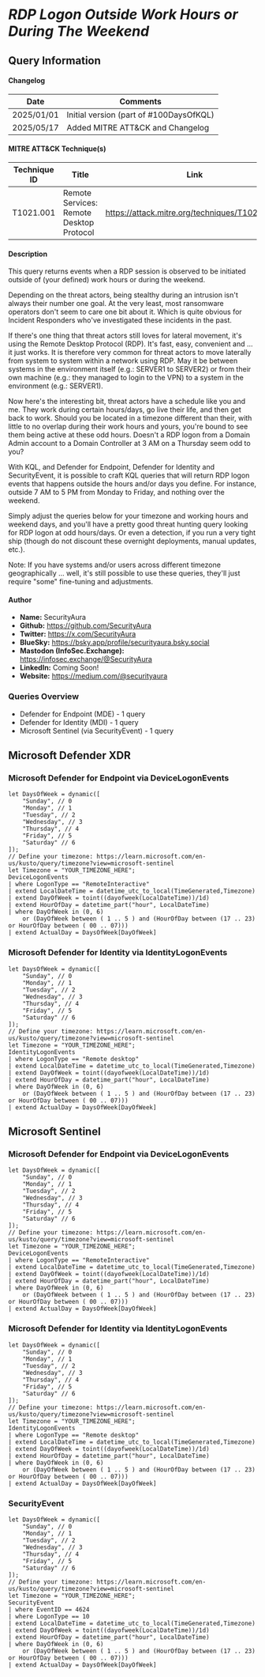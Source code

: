 # *RDP Logon Outside Work Hours or During The Weekend*

## Query Information

#### Changelog

| Date | Comments |
|---|---|
| 2025/01/01 | Initial version (part of #100DaysOfKQL) |
| 2025/05/17 | Added MITRE ATT&CK and Changelog |

#### MITRE ATT&CK Technique(s)

| Technique ID | Title    | Link    |
| ---  | --- | --- |
| T1021.001 | Remote Services: Remote Desktop Protocol | https://attack.mitre.org/techniques/T1021/001/ |

#### Description

This query returns events when a RDP session is observed to be initiated outside of (your defined) work hours or during the weekend.

Depending on the threat actors, being stealthy during an intrusion isn't always their number one goal. At the very least, most ransomware operators don't seem to care one bit about it. Which is quite obvious for Incident Responders who've investigated these incidents in the past.

If there's one thing that threat actors still loves for lateral movement, it's using the Remote Desktop Protocol (RDP). It's fast, easy, convenient and ... it just works. It is therefore very common for threat actors to move laterally from system to system within a network using RDP. May it be between systems in the environment itself (e.g.: SERVER1 to SERVER2) or from their own machine (e.g.: they managed to login to the VPN) to a system in the environment (e.g.: SERVER1).

Now here's the interesting bit, threat actors have a schedule like you and me. They work during certain hours/days, go live their life, and then get back to work. Should you be located in a timezone different than their, with little to no overlap during their work hours and yours, you're bound to see them being active at these odd hours. Doesn't a RDP logon from a Domain Admin account to a Domain Controller at 3 AM on a Thursday seem odd to you?

With KQL, and Defender for Endpoint, Defender for Identity and SecurityEvent, it is possible to craft KQL queries that will return RDP logon events that happens outside the hours and/or days you define. For instance, outside 7 AM to 5 PM from Monday to Friday, and nothing over the weekend.

Simply adjust the queries below for your timezone and working hours and weekend days, and you'll have a pretty good threat hunting query looking for RDP logon at odd hours/days. Or even a detection, if you run a very tight ship (though do not discount these overnight deployments, manual updates, etc.).

Note: If you have systems and/or users across different timezone geographically ... well, it's still possible to use these queries, they'll just require "some" fine-tuning and adjustments.

#### Author <Optional>
- **Name:** SecurityAura
- **Github:** https://github.com/SecurityAura
- **Twitter:** https://x.com/SecurityAura
- **BlueSky:** https://bsky.app/profile/securityaura.bsky.social
- **Mastodon (InfoSec.Exchange):** https://infosec.exchange/@SecurityAura
- **LinkedIn:** Coming Soon!
- **Website:** https://medium.com/@securityaura

### Queries Overview ###

- Defender for Endpoint (MDE) - 1 query
- Defender for Identity (MDI) - 1 query
- Microsoft Sentinel (via SecurityEvent) - 1 query

## Microsoft Defender XDR ##
### Microsoft Defender for Endpoint via DeviceLogonEvents ###
```KQL
let DaysOfWeek = dynamic([
    "Sunday", // 0
    "Monday", // 1
    "Tuesday", // 2
    "Wednesday", // 3
    "Thursday", // 4
    "Friday", // 5
    "Saturday" // 6
]);
// Define your timezone: https://learn.microsoft.com/en-us/kusto/query/timezone?view=microsoft-sentinel
let Timezone = "YOUR_TIMEZONE_HERE";
DeviceLogonEvents
| where LogonType == "RemoteInteractive"
| extend LocalDateTime = datetime_utc_to_local(TimeGenerated,Timezone)
| extend DayOfWeek = toint((dayofweek(LocalDateTime))/1d)
| extend HourOfDay = datetime_part("hour", LocalDateTime)
| where DayOfWeek in (0, 6)
    or (DayOfWeek between ( 1 .. 5 ) and (HourOfDay between (17 .. 23) or HourOfDay between ( 00 .. 07)))
| extend ActualDay = DaysOfWeek[DayOfWeek]
```
### Microsoft Defender for Identity via IdentityLogonEvents ###
```KQL
let DaysOfWeek = dynamic([
    "Sunday", // 0
    "Monday", // 1
    "Tuesday", // 2
    "Wednesday", // 3
    "Thursday", // 4
    "Friday", // 5
    "Saturday" // 6
]);
// Define your timezone: https://learn.microsoft.com/en-us/kusto/query/timezone?view=microsoft-sentinel
let Timezone = "YOUR_TIMEZONE_HERE";
IdentityLogonEvents
| where LogonType == "Remote desktop"
| extend LocalDateTime = datetime_utc_to_local(TimeGenerated,Timezone)
| extend DayOfWeek = toint((dayofweek(LocalDateTime))/1d)
| extend HourOfDay = datetime_part("hour", LocalDateTime)
| where DayOfWeek in (0, 6)
    or (DayOfWeek between ( 1 .. 5 ) and (HourOfDay between (17 .. 23) or HourOfDay between ( 00 .. 07)))
| extend ActualDay = DaysOfWeek[DayOfWeek]
```
## Microsoft Sentinel ##
### Microsoft Defender for Endpoint via DeviceLogonEvents ###
```KQL
let DaysOfWeek = dynamic([
    "Sunday", // 0
    "Monday", // 1
    "Tuesday", // 2
    "Wednesday", // 3
    "Thursday", // 4
    "Friday", // 5
    "Saturday" // 6
]);
// Define your timezone: https://learn.microsoft.com/en-us/kusto/query/timezone?view=microsoft-sentinel
let Timezone = "YOUR_TIMEZONE_HERE";
DeviceLogonEvents
| where LogonType == "RemoteInteractive"
| extend LocalDateTime = datetime_utc_to_local(TimeGenerated,Timezone)
| extend DayOfWeek = toint((dayofweek(LocalDateTime))/1d)
| extend HourOfDay = datetime_part("hour", LocalDateTime)
| where DayOfWeek in (0, 6)
    or (DayOfWeek between ( 1 .. 5 ) and (HourOfDay between (17 .. 23) or HourOfDay between ( 00 .. 07)))
| extend ActualDay = DaysOfWeek[DayOfWeek]
```
### Microsoft Defender for Identity via IdentityLogonEvents ###
```KQL
let DaysOfWeek = dynamic([
    "Sunday", // 0
    "Monday", // 1
    "Tuesday", // 2
    "Wednesday", // 3
    "Thursday", // 4
    "Friday", // 5
    "Saturday" // 6
]);
// Define your timezone: https://learn.microsoft.com/en-us/kusto/query/timezone?view=microsoft-sentinel
let Timezone = "YOUR_TIMEZONE_HERE";
IdentityLogonEvents
| where LogonType == "Remote desktop"
| extend LocalDateTime = datetime_utc_to_local(TimeGenerated,Timezone)
| extend DayOfWeek = toint((dayofweek(LocalDateTime))/1d)
| extend HourOfDay = datetime_part("hour", LocalDateTime)
| where DayOfWeek in (0, 6)
    or (DayOfWeek between ( 1 .. 5 ) and (HourOfDay between (17 .. 23) or HourOfDay between ( 00 .. 07)))
| extend ActualDay = DaysOfWeek[DayOfWeek]
```
### SecurityEvent ###
```KQL
let DaysOfWeek = dynamic([
    "Sunday", // 0
    "Monday", // 1
    "Tuesday", // 2
    "Wednesday", // 3
    "Thursday", // 4
    "Friday", // 5
    "Saturday" // 6
]);
// Define your timezone: https://learn.microsoft.com/en-us/kusto/query/timezone?view=microsoft-sentinel
let Timezone = "YOUR_TIMEZONE_HERE";
SecurityEvent
| where EventID == 4624
| where LogonType == 10
| extend LocalDateTime = datetime_utc_to_local(TimeGenerated,Timezone)
| extend DayOfWeek = toint((dayofweek(LocalDateTime))/1d)
| extend HourOfDay = datetime_part("hour", LocalDateTime)
| where DayOfWeek in (0, 6)
    or (DayOfWeek between ( 1 .. 5 ) and (HourOfDay between (17 .. 23) or HourOfDay between ( 00 .. 07)))
| extend ActualDay = DaysOfWeek[DayOfWeek]
```
